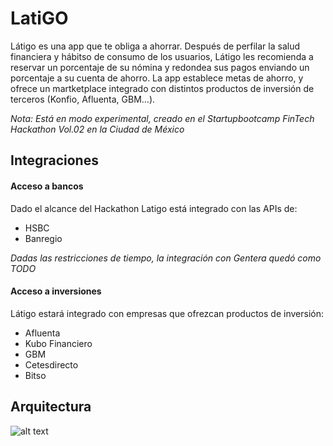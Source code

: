 LatiGO
=====================================
Látigo es una app que te obliga a ahorrar. Después de perfilar la salud financiera y hábitso de consumo de los usuarios, Látigo les recomienda a reservar un porcentaje de su nómina y redondea sus pagos enviando un porcentaje a su cuenta de ahorro. La app establece metas de ahorro, y ofrece un martketplace integrado con distintos productos de inversión de terceros (Konfio, Afluenta, GBM…).

_Nota: Está en modo experimental, creado en el Startupbootcamp FinTech Hackathon Vol.02 en la Ciudad de México_

Integraciones
-------
#### Acceso a bancos

Dado el alcance del Hackathon Latigo está integrado con las APIs de:
- HSBC
- Banregio

_Dadas las restricciones de tiempo, la integración con Gentera quedó como TODO_

#### Acceso a inversiones

Látigo estará integrado con empresas que ofrezcan productos de inversión:
- Afluenta
- Kubo Financiero
- GBM
- Cetesdirecto
- Bitso


Arquitectura
-------

![alt text](https://i.imgur.com/28uOGUt.png)


